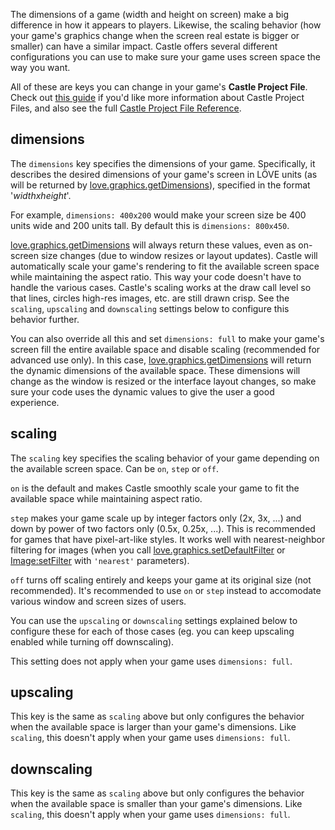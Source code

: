 The dimensions of a game (width and height on screen) make a big difference in how it appears to players. Likewise, the scaling behavior (how your game's graphics change when the screen real estate is bigger or smaller) can have a similar impact. Castle offers several different configurations you can use to make sure your game uses screen space the way you want.

All of these are keys you can change in your game's **Castle Project File**. Check out [this guide](/documentation/tutorials/describe-your-game-with-a-castle-project-file) if you'd like more information about Castle Project Files, and also see the full [Castle Project File Reference](/documentation/reference/castle-project-file-reference).

## dimensions

The `dimensions` key specifies the dimensions of your game. Specifically, it describes the desired dimensions of your game's screen in LÖVE units (as will be returned by [love.graphics.getDimensions](https://love2d.org/wiki/love.graphics.getDimensions)), specified in the format '*widthxheight*'.

For example, `dimensions: 400x200` would make your screen size be 400 units wide and 200 units tall. By default this is `dimensions: 800x450`.

[love.graphics.getDimensions](https://love2d.org/wiki/love.graphics.getDimensions) will always return these values, even as on-screen size changes (due to window resizes or layout updates). Castle will automatically scale your game's rendering to fit the available screen space while maintaining the aspect ratio. This way your code doesn't have to handle the various cases. Castle's scaling works at the draw call level so that lines, circles high-res images, etc. are still drawn crisp. See the `scaling`, `upscaling` and `downscaling` settings below to configure this behavior further.

You can also override all this and set `dimensions: full` to make your game's screen fill the entire available space and disable scaling (recommended for advanced use only). In this case, [love.graphics.getDimensions](https://love2d.org/wiki/love.graphics.getDimensions) will return the dynamic dimensions of the available space. These dimensions will change as the window is resized or the interface layout changes, so make sure your code uses the dynamic values to give the user a good experience.

## scaling

The `scaling` key specifies the scaling behavior of your game depending on the available screen space. Can be `on`, `step` or `off`.

`on` is the default and makes Castle smoothly scale your game to fit the available space while maintaining aspect ratio.

`step` makes your game scale up by integer factors only (2x, 3x, ...) and down by power of two factors only (0.5x, 0.25x, ...). This is recommended for games that have pixel-art-like styles. It works well with nearest-neighbor filtering for images (when you call [love.graphics.setDefaultFilter](https://love2d.org/wiki/love.graphics.setDefaultFilter) or [Image:setFilter](https://love2d.org/wiki/Texture:setFilter) with `'nearest'` parameters).

`off` turns off scaling entirely and keeps your game at its original size (not recommended). It's recommended to use `on` or `step` instead to accomodate various window and screen sizes of users.

You can use the `upscaling` or `downscaling` settings explained below to configure these for each of those cases (eg. you can keep upscaling enabled while turning off downscaling).

This setting does not apply when your game uses `dimensions: full`.

## upscaling

This key is the same as `scaling` above but only configures the behavior when the available space is larger than your game's dimensions. Like `scaling`, this doesn't apply when your game uses `dimensions: full`.

## downscaling

This key is the same as `scaling` above but only configures the behavior when the available space is smaller than your game's dimensions. Like `scaling`, this doesn't apply when your game uses `dimensions: full`.
